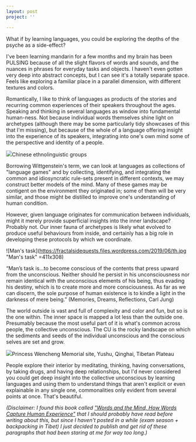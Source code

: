 ```yaml
---
layout: post
project: ''

---
```

What if by learning languages, you could be exploring the depths of the psyche as a side-effect?

I've been learning mandarin for a few months and my brain has been PULSING because of all the slight flavors of words and sounds, and the nuances in phrases for everyday tasks and objects. I haven't even gotten very deep into abstract concepts, but I can see it's a totally separate space. Feels like exploring a familiar place in a parallel dimension, with different textures and colors.

Romantically, I like to think of languages as products of the stories and recurring common experiences of their speakers throughout the ages. Speaking and thinking in several languages as window into fundamental human-ness. Not because individual words themselves shine light on archetypes (although there may be some particularly tidy showcases of this that I'm missing), but because of the whole of a language offering insight into the experience of its speakers, integrating into one's own mind some of the perspective and identity of a people.

![](https://fractalsidequests.files.wordpress.com/2019/06/wechat-image_20190625164915-1.jpg)Chinese ethnolinguistic groups

Borrowing Wittgenstein's term, we can look at languages as collections of "language games" and by collecting, identifying, and integrating the common and idiosyncratic rule-sets present in different contexts, we may construct better models of the mind. Many of these games may be contigent on the environment they originated in; some of them will be very similar, and those might be distilled to improve one's understanding of human condition.

However, given language originates for communication between individuals, might it merely provide superficial insights into the inner landscape? Probably not. Our inner fauna of archetypes is likely what evolved to produce useful behaviours from inside, and certainly has a big role in developing these protocols by which we coordinate.

![Man's task](https://fractalsidequests.files.wordpress.com/2019/06/th.jpg "Man's task" =411x308)

“Man’s task is…to become conscious of the contents that press upward from the unconscious. Neither should he persist in his unconsciousness nor remain identical with the unconscious elements of his being, thus evading his destiny, which is to create more and more consciousness. As far as we can discern, the sole purpose of human existence is to kindle a light in the darkness of mere being.” (Memories, Dreams, Reflections, Carl Jung)

The world outside is vast and full of complexity and color and fun, but so is the one within. The inner space is mapped a lot less than the outside one. Presumably because the most useful part of it is what's common across people, the collective unconscious. The CU is the rocky landscape on which the sediments and seeds of the individual unconscious and the conscious selves are set and grow.

![](https://fractalsidequests.files.wordpress.com/2019/06/flags-1.jpg)Princess Wencheng Memorial site, Yushu, Qinghai, Tibetan Plateau

People explore their interior by meditating, thinking, having conversations, by taking drugs, and having deep relationships, but I'd never considered you could get deep insight into the collective unconscious by learning languages and using them to understand things that aren't explicit or even explainable in any single one, commonalities only evident from several points at once. That's beautiful.

_(Disclaimer: I found this book called_ [_"Words and the Mind, How Words Capture Human Experience"_](https://www.oxfordscholarship.com/view/10.1093/acprof:oso/9780195311129.001.0001/acprof-9780195311129) _that I should probably have read before writing about this, but since I haven't posted in a while (exam season + backpacking in Tibet) I just decided to publish and get rid of these paragraphs that had been staring at me for way too long.)_